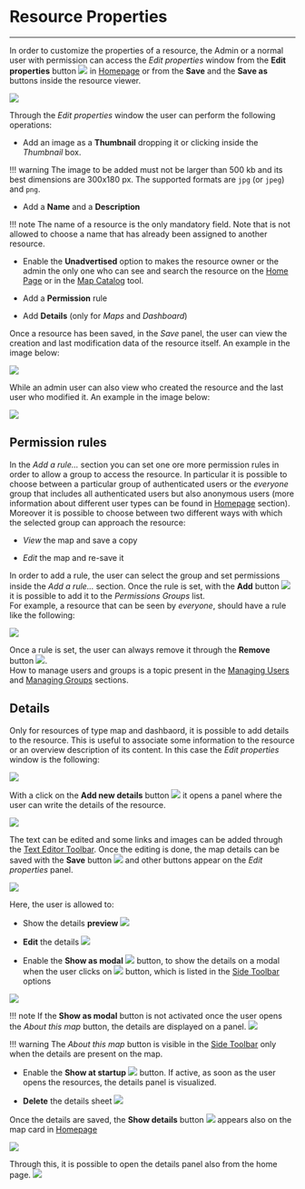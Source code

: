 # Resource Properties

*********************

In order to customize the properties of a resource, the Admin or a normal user with permission can access the *Edit properties* window from the **Edit properties** button <img src="../img/button/edit-icon.jpg" class="ms-docbutton"/> in [Homepage](https://mapstore.geosolutionsgroup.com/mapstore/#/) or from the **Save** and the **Save as** buttons inside the resource viewer.

<img src="../img/resource-properties/edit-properties.jpg" class="ms-docimage"  style="max-width:400px;"/>

Through the *Edit properties* window the user can perform the following operations:

* Add an image as a **Thumbnail** dropping it or clicking inside the *Thumbnail* box.

!!! warning
    The image to be added must not be larger than 500 kb and its best dimensions are 300x180 px. The supported formats are `jpg` (or `jpeg`) and `png`.

* Add a **Name** and a **Description**

!!! note
    The name of a resource is the only mandatory field. Note that is not allowed to choose a name that has already been assigned to another resource.

* Enable the **Unadvertised** option to makes the resource owner or the admin the only one who can see and search the resource on the [Home Page](home-page.md) or in the [Map Catalog](map-catalog.md) tool.

* Add a **Permission** rule

* Add **Details** (only for *Maps* and *Dashboard*)

Once a resource has been saved, in the *Save* panel, the user can view the creation and last modification data of the resource itself. An example in the image below:

<img src="../img/resource-properties/resource_data.jpg" class="ms-docimage"  style="max-width:400px;"/>

While an admin user can also view who created the resource and the last user who modified it. An example in the image below:

<img src="../img/resource-properties/resource_creation.jpg" class="ms-docimage"  style="max-width:400px;"/>

## Permission rules

In the *Add a rule...* section you can set one ore more permission rules in order to allow a group to access the resource. In particular it is possible to choose between a particular group of authenticated users or the *everyone* group that includes all authenticated users but also anonymous users (more information about different user types can be found in [Homepage](home-page.md#home-page) section). <br>
Moreover it is possible to choose between two different ways with which the selected group can approach the resource:

* *View* the map and save a copy

* *Edit* the map and re-save it

In order to add a rule, the user can select the group and set permissions inside the *Add a rule...* section. Once the rule is set, with the  **Add** button <img src="../img/button/add-rule-icon.jpg" class="ms-docbutton"/> it is possible to add it to the *Permissions Groups* list. <br>
For example, a resource that can be seen by *everyone*, should have a rule like the following:

<img src="../img/resource-properties/rule_added.jpg" class="ms-docimage" />

Once a rule is set, the user can always remove it through the **Remove** button <img src="../img/button/remove-rule-icon.jpg" class="ms-docbutton"/>. <br>
How to manage users and groups is a topic present in the [Managing Users](managing-users.md#managing-users) and [Managing Groups](managing-groups.md#managing-groups) sections.

## Details

Only for resources of type map and dashbaord, it is possible to add details to the resource. This is useful to associate some information to the resource or an overview description of its content. In this case the *Edit properties* window is the following:

<img src="../img/resource-properties/edit-map-properties-panel_details.jpg" class="ms-docimage"  style="max-width:400px;"/>

With a click on the **Add new details** button <img src="../img/button/add_details_button.jpg" class="ms-docbutton"/> it opens a panel where the user can write the details of the resource.

<img src="../img/resource-properties/details_panel.jpg" class="ms-docimage"/>

The text can be edited and some links and images can be added through the [Text Editor Toolbar](text-editor-toolbar.md#text-editor-toolbar).
Once the editing is done, the map details can be saved with the **Save** button <img src="../img/button/save_large_button.jpg" class="ms-docbutton"/> and other buttons appear on the *Edit properties* panel.

<img src="../img/resource-properties/details_sheet_buttons.jpg" class="ms-docimage"/>

Here, the user is allowed to:

* Show the details **preview** <img src="../img/button/details_preview_button.jpg" class="ms-docbutton"/>

* **Edit** the details <img src="../img/button/edit-details-button.jpg" class="ms-docbutton"/>

* Enable the **Show as modal** <img src="../img/button/show-as-modal-button.jpg" class="ms-docbutton"/> button, to show the details on a modal when the user clicks on <img src="../img/button/about_this_map.jpg" class="ms-docbutton"/> button, which is listed in the [Side Toolbar](mapstore-toolbars.md#side-toolbar) options

<img src="../img/resource-properties/show-as-modal.jpg" class="ms-docimage"/>

!!! note
    If the **Show as modal** button is not activated once the user opens the *About this map* button, the details are displayed on a panel. <img src="../img/resource-properties/show-as-panel.jpg" class="ms-docimage"/>

!!! warning
    The *About this map* button is visible in the [Side Toolbar](mapstore-toolbars.md#side-toolbar) only when the details are present on the map.

* Enable the **Show at startup** <img src="../img/button/show-at-starup-button.jpg" class="ms-docbutton"/> button. If active, as soon as the user opens the resources, the details panel is visualized.

* **Delete** the details sheet <img src="../img/button/delete_white_button.jpg" class="ms-docbutton"/>

Once the details are saved, the **Show details** button <img src="../img/button/details_button.jpg" class="ms-docbutton"/> appears also on the map card in [Homepage](https://mapstore.geosolutionsgroup.com/mapstore/#/)

<img src="../img/resource-properties/card-map-details-button.jpg" class="ms-docimage" style="max-width:400px;"/>

Through this, it is possible to open the details panel also from the home page.
<img src="../img/resource-properties/details-sheet.jpg" class="ms-docimage"/>
